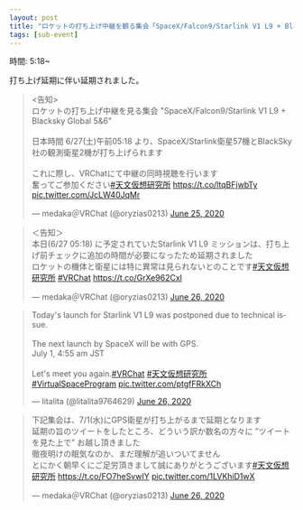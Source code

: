 ```yaml
---
layout: post
title: "ロケットの打ち上げ中継を観る集会「SpaceX/Falcon9/Starlink V1 L9 + Blacksky Global 5&6」"
tags: [sub-event]
---
```


時間: 5:18~

打ち上げ延期に伴い延期されました。

<blockquote class="twitter-tweet" data-theme="dark"><p lang="ja" dir="ltr">&lt;告知&gt;<br>ロケットの打ち上げ中継を見る集会 &quot;SpaceX/Falcon9/Starlink V1 L9 + Blacksky Global 5&amp;6&quot;<br><br>日本時間 6/27(土)午前05:18 より、SpaceX/Starlink衛星57機とBlackSky社の観測衛星2機が打ち上げられます<br><br>これに際し、VRChatにて中継の同時視聴を行います<br>奮ってご参加ください<a href="https://twitter.com/hashtag/%E5%A4%A9%E6%96%87%E4%BB%AE%E6%83%B3%E7%A0%94%E7%A9%B6%E6%89%80?src=hash&amp;ref_src=twsrc%5Etfw">#天文仮想研究所</a> <a href="https://t.co/ltqBFjwbTy">https://t.co/ltqBFjwbTy</a> <a href="https://t.co/JcLW40JqMr">pic.twitter.com/JcLW40JqMr</a></p>&mdash; medaka＠VRChat (@oryzias0213) <a href="https://twitter.com/oryzias0213/status/1276209719216975873?ref_src=twsrc%5Etfw">June 25, 2020</a></blockquote> <script async src="https://platform.twitter.com/widgets.js" charset="utf-8"></script>

<blockquote class="twitter-tweet" data-theme="dark"><p lang="ja" dir="ltr">＜告知＞<br>本日(6/27 05:18) に予定されていたStarlink V1 L9 ミッションは、打ち上げ前チェックに追加の時間が必要になったため延期されました<br>ロケットの機体と衛星には特に異常は見られないとのことです<a href="https://twitter.com/hashtag/%E5%A4%A9%E6%96%87%E4%BB%AE%E6%83%B3%E7%A0%94%E7%A9%B6%E6%89%80?src=hash&amp;ref_src=twsrc%5Etfw">#天文仮想研究所</a> <a href="https://twitter.com/hashtag/VRChat?src=hash&amp;ref_src=twsrc%5Etfw">#VRChat</a> <a href="https://t.co/GrXe962Cxl">https://t.co/GrXe962Cxl</a></p>&mdash; medaka＠VRChat (@oryzias0213) <a href="https://twitter.com/oryzias0213/status/1276586160471461890?ref_src=twsrc%5Etfw">June 26, 2020</a></blockquote> <script async src="https://platform.twitter.com/widgets.js" charset="utf-8"></script>

<blockquote class="twitter-tweet" data-theme="dark"><p lang="en" dir="ltr">Today&#39;s launch for Starlink V1 L9 was postponed due to technical issue.<br><br>The next launch by SpaceX will be with GPS.<br>July 1, 4:55 am JST<br><br>Let&#39;s meet you again.<a href="https://twitter.com/hashtag/VRChat?src=hash&amp;ref_src=twsrc%5Etfw">#VRChat</a> <a href="https://twitter.com/hashtag/%E5%A4%A9%E6%96%87%E4%BB%AE%E6%83%B3%E7%A0%94%E7%A9%B6%E6%89%80?src=hash&amp;ref_src=twsrc%5Etfw">#天文仮想研究所</a> <a href="https://twitter.com/hashtag/VirtualSpaceProgram?src=hash&amp;ref_src=twsrc%5Etfw">#VirtualSpaceProgram</a> <a href="https://t.co/ptgfFRkXCh">pic.twitter.com/ptgfFRkXCh</a></p>&mdash; litalita (@litalita9764629) <a href="https://twitter.com/litalita9764629/status/1276618457396547584?ref_src=twsrc%5Etfw">June 26, 2020</a></blockquote> <script async src="https://platform.twitter.com/widgets.js" charset="utf-8"></script>

<blockquote class="twitter-tweet" data-theme="dark"><p lang="ja" dir="ltr">下記集会は、7/1(水)にGPS衛星が打ち上がるまで延期となります<br>延期の旨のツイートをしたところ、どういう訳か数名の方々に ”ツイートを見た上で” お越し頂きました<br>徹夜明けの眠気なのか、まだ理解が追いついてません<br>とにかく朝早くにご足労頂きまして誠にありがとうございます<a href="https://twitter.com/hashtag/%E5%A4%A9%E6%96%87%E4%BB%AE%E6%83%B3%E7%A0%94%E7%A9%B6%E6%89%80?src=hash&amp;ref_src=twsrc%5Etfw">#天文仮想研究所</a> <a href="https://t.co/FO7heSvwIY">https://t.co/FO7heSvwIY</a> <a href="https://t.co/1LVKhiD1wX">pic.twitter.com/1LVKhiD1wX</a></p>&mdash; medaka＠VRChat (@oryzias0213) <a href="https://twitter.com/oryzias0213/status/1276618759944339458?ref_src=twsrc%5Etfw">June 26, 2020</a></blockquote> <script async src="https://platform.twitter.com/widgets.js" charset="utf-8"></script>

